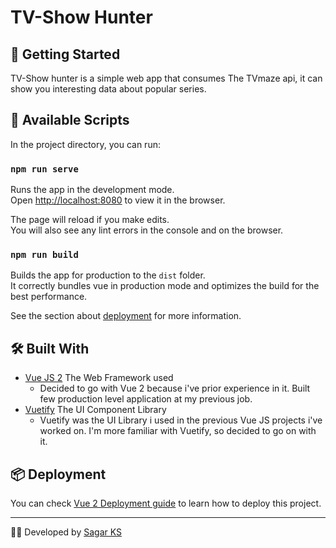 # TV-Show Hunter 

## 🚀 Getting Started

TV-Show hunter is a simple web app that consumes The TVmaze api, it can show you interesting data about popular series.

## 🔧 Available Scripts

In the project directory, you can run:

### `npm run serve`

Runs the app in the development mode.\
Open [http://localhost:8080](http://localhost:8080) to view it in the browser.

The page will reload if you make edits.\
You will also see any lint errors in the console and on the browser.

### `npm run build`

Builds the app for production to the `dist` folder.\
It correctly bundles vue in production mode and optimizes the build for the best performance.

See the section about [deployment](https://cli.vuejs.org/guide/deployment.html#netlify) for more information.


## 🛠️ Built With

* <a href="https://v2.vuejs.org" target="_blank">Vue JS 2</a> The Web Framework used
    * Decided to go with Vue 2 because i've prior experience in it. Built few production level application at my previous job.
* <a href="https:https://vuetifyjs.com/en/" target="_blank">Vuetify</a> The UI Component Library
    * Vuetify was the UI Library i used in the previous Vue JS projects i've worked on. I'm more familiar with Vuetify, so decided to go on with it.

## 📦 Deployment

You can check <a href="https://cli.vuejs.org/guide/deployment.html#netlify" target="_blank">Vue 2 Deployment guide</a> to learn how to deploy this project.

---
🧑‍💻 Developed by [Sagar KS](https://github.com/sagarks1996)